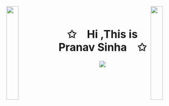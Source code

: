 <img align="left" src="https://user-images.githubusercontent.com/65187002/144930161-2f783401-8d27-4fdf-a2f7-cc0ba32f1f1f.gif" width="25%" style="display:inline;">

<img align="right" src="https://user-images.githubusercontent.com/65187002/144930161-2f783401-8d27-4fdf-a2f7-cc0ba32f1f1f.gif" width="25%" style="display:inline;">

<br>
<p align="center">
    <h1 align="center">✩&emsp;Hi ,This is Pranav Sinha&emsp;✩</h1>
</p>
<p align="center">
    <img src="https://readme-typing-svg.herokuapp.com/?lines=Hey+there!;Have+a+look+around!&font=Fira%20Code&color=%23D62F79&center=true&width=280&height=50">
</p>
<br>
